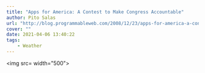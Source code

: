 ```yaml
---
title: "Apps for America: A Contest to Make Congress Accountable"
author: Pito Salas
url: "http://blog.programmableweb.com/2008/12/23/apps-for-america-a-contest-to-make-congress-accountable" 
cover: "" 
date: 2021-04-06 13:40:22
tags:
    - Weather
---
```

<img src= width="500">



